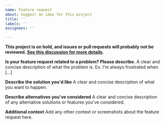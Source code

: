 ```yaml
---
name: Feature request
about: Suggest an idea for this project
title: ''
labels: ''
assignees: ''

---
```


**This project is on hold, and issues or pull requests will probably not be reviewed. [See this discussion for more details](https://github.com/aaubry/YamlDotNet/discussions/689).**

**Is your feature request related to a problem? Please describe.**
A clear and concise description of what the problem is. Ex. I'm always frustrated when [...]

**Describe the solution you'd like**
A clear and concise description of what you want to happen.

**Describe alternatives you've considered**
A clear and concise description of any alternative solutions or features you've considered.

**Additional context**
Add any other context or screenshots about the feature request here.

